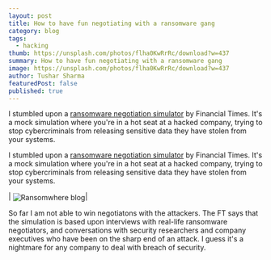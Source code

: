 ```yaml
---
layout: post
title: How to have fun negotiating with a ransomware gang
category: blog
tags:
  - hacking
thumb: https://unsplash.com/photos/flha0KwRrRc/download?w=437
summary: How to have fun negotiating with a ransomware gang 
image: https://unsplash.com/photos/flha0KwRrRc/download?w=437
author: Tushar Sharma
featuredPost: false
published: true
---
```


I stumbled upon a <a href="https://ig.ft.com/ransomware-game/">ransomware negotiation simulator</a> by Financial Times. It's a mock simulation where you're in a hot seat at a hacked company, trying to stop cybercriminals from releasing sensitive data they have stolen from your systems.
<!-- truncate_here -->

I stumbled upon a [ransomware negotiation simulator](https://ig.ft.com/ransomware-game/) by Financial Times. It's a mock simulation where you're in a hot seat at a hacked company, trying to stop cybercriminals from releasing sensitive data they have stolen from your systems.

| <img align="center"  loading="lazy" src="{{ root_url }}/img/ransomware.png" alt="Ransomwhere blog" />|

So far I am not able to win negotiatons with the attackers. The FT says that the simulation is based upon interviews with real-life ransomware negotiators, and conversations with security researchers and company executives who have been on the sharp end of an attack. I guess it's a nightmare for any company to deal with breach of security.
